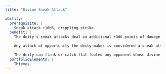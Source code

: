 ```yaml
---
title: "Divine Sneak Attack"

ability:
  prerequisite: |
    Sneak attack +10d6, crippling strike.
  benefit: |
    The deity's sneak attacks deal an additional +3d6 points of damage.

    Any attack of opportunity the deity makes is considered a sneak attack.

    The deity can flank or catch flat-footed any opponent whose divine rank does not exceed the deity's and can sneak attack that opponent. The deity cannot deal sneak attack damage to opponents that are immune to critical hits. Any time the deity inflicts damage with a sneak attack, that target suffers damage equal to the deity's sneak attack bonus damage on the deity's next turn as well.
  portfolioElements: |
    Thieves.
---
```


